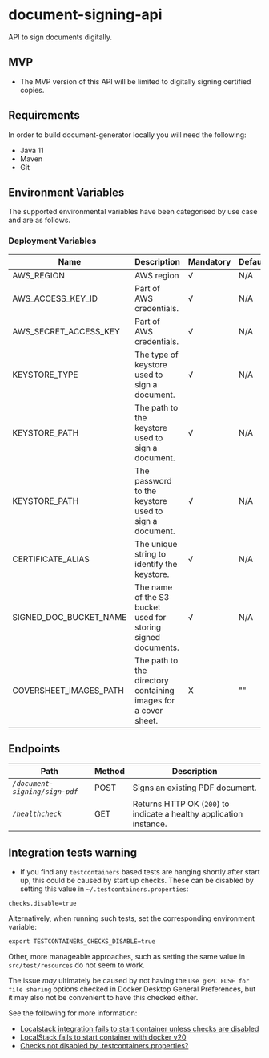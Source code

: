 # document-signing-api
API to sign documents digitally.

## MVP

* The MVP version of this API will be limited to digitally signing certified copies.

## Requirements
In order to build document-generator locally you will need the following:
- Java 11
- Maven
- Git

## Environment Variables

The supported environmental variables have been categorised by use case and are as follows.

### Deployment Variables
| Name                   | Description                                                    | Mandatory | Default | Example                     |
|------------------------|----------------------------------------------------------------|-----------|---------|-----------------------------|
| AWS_REGION             | AWS region                                                     | √         | N/A     | `eu-west-2`                 |
| AWS_ACCESS_KEY_ID      | Part of AWS credentials.                                       | √         | N/A     | `ASIA...`                   |
| AWS_SECRET_ACCESS_KEY  | Part of AWS credentials.                                       | √         | N/A     | `UgO8...`                   |
| KEYSTORE_TYPE          | The type of keystore used to sign a document.                  | √         | N/A     | `pkcs12`                       |
| KEYSTORE_PATH          | The path to the keystore used to sign a document.              | √         | N/A     | `/keystore.p12`             |
| KEYSTORE_PATH          | The password to the keystore used to sign a document.          | √         | N/A     | `examplepassword`           |
| CERTIFICATE_ALIAS      | The unique string to identify the keystore.                    | √         | N/A     | `mykeystore`                |
| SIGNED_DOC_BUCKET_NAME | The name of the S3 bucket used for storing signed documents.   | √         | N/A     | `document-signing-api`      |
| COVERSHEET_IMAGES_PATH | The path to the directory containing images for a cover sheet. | X         | ""      | `/app/resources/coversheet` |

## Endpoints
| Path                           | Method | Description                                                         |
|--------------------------------|--------|---------------------------------------------------------------------|
| *`/document-signing/sign-pdf`* | POST   | Signs an existing PDF document.                                     |
| *`/healthcheck`*               | GET    | Returns HTTP OK (`200`) to indicate a healthy application instance. |

## Integration tests warning

* If you find any `testcontainers` based tests are hanging shortly after start up, this could be caused by start up 
checks. These can be disabled by setting this value in `~/.testcontainers.properties`:

```
checks.disable=true
```

Alternatively, when running such tests, set the corresponding environment variable:

```
export TESTCONTAINERS_CHECKS_DISABLE=true
```

Other, more manageable approaches, such as setting the same value in  `src/test/resources` do not seem to work.

The issue _may_ ultimately be caused by not having the `Use gRPC FUSE for file sharing` options checked in 
Docker Desktop General Preferences, but it may also not be convenient to have this checked either.

See the following for more information:

* [Localstack integration fails to start container unless checks are disabled ](https://github.com/testcontainers/testcontainers-java/issues/3790)
* [LocalStack fails to start container with docker v20](https://github.com/localstack/localstack/issues/3446)
* [Checks not disabled by .testcontainers.properties?](https://github.com/testcontainers/testcontainers-java/issues/2312)



